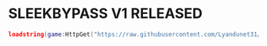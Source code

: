 # SLEEKBYPASS V1 RELEASED
```lua
loadstring(game:HttpGet("https://raw.githubusercontent.com/Lyandunet31/SleekBypass/refs/heads/main/script.lua",true))()
